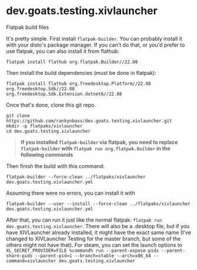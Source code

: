 # dev.goats.testing.xivlauncher
Flatpak build files

It's pretty simple. First install `flatpak-builder`. You can probably install it with your disto's package manager. If you can't do that, or you'd prefer to use flatpak, you can also install it from flathub:

```
flatpak install flathub org.flatpak.Builder//22.08
```

Then install the build dependencies (must be done in flatpak):

```
flatpak install flathub org.freedesktop.Platform//22.08 org.freedesktop.Sdk//22.08 org.freedesktop.Sdk.Extension.dotnet6//22.08
```

Once that's done, clone this git repo. 

```
git clone https://github.com/rankynbass/dev.goats.testing.xivlauncher.git
mkdir -p flatpaks/xivlauncher
cd dev.goats.testing.xivlauncher
```

> **If you installed `flatpak-builder` via flatpak, you need to replace `flatpak-builder` with `flatpak run org.flatpak.Builder` in the following commands**

Then finish the build with this command: 

```
flatpak-builder --force-clean ../flatpaks/xivlauncher dev.goats.testing.xivlauncher.yml
```

Assuming there were no errors, you can install it with

```
flatpak-builder --user --install --force-clean ../flatpaks/xivlauncher dev.goats.testing.xivlauncher.yml
```

After that, you can run it just like the normal flatpak: `flatpak run dev.goats.testing.xivlauncher`. There will also be a .desktop file, but if you have XIVLauncher already installed, it might have the exact same name (I've changed to XIVLauncher Testing for the master branch, but some of the others might not have that). For steam, you can set the launch options to `XL_SECRET_PROVIDER=FILE %command% run --parent-expose-pids --parent-share-pids --parent-pid=1 --branch=stable --arch=x86_64 --command=xivlauncher dev.goats.testing.xivlauncher`
